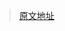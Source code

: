 > [原文地址](https://www.liqcreate.com/zh-CN/%E6%94%AF%E6%8C%81%E6%96%87%E7%AB%A0/%E5%B7%A5%E8%89%BA3d%E6%89%93%E5%8D%B0%E5%BC%B9%E6%80%A7%E4%BD%93%E6%A0%91%E8%84%82/)
